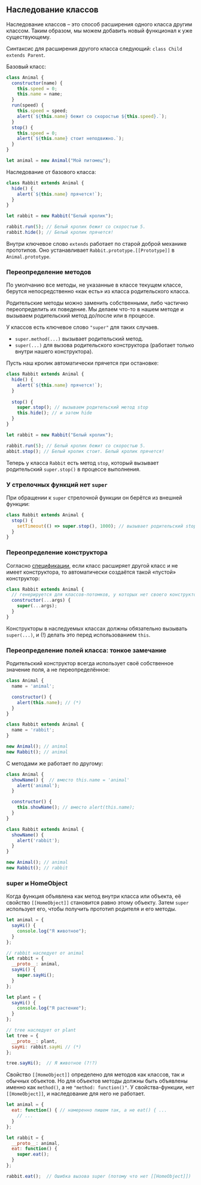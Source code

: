## Наследование классов



Наследование классов – это способ расширения одного класса другим классом. Таким образом, мы можем добавить новый функционал к уже существующему.

Синтаксис для расширения другого класса следующий: `class Child extends Parent`.

Базовый класс:

```javascript
class Animal {
  constructor(name) {
    this.speed = 0;
    this.name = name;
  }
  run(speed) {
    this.speed = speed;
    alert(`${this.name} бежит со скоростью ${this.speed}.`);
  }
  stop() {
    this.speed = 0;
    alert(`${this.name} стоит неподвижно.`);
  }
}

let animal = new Animal("Мой питомец");
```

Наследование от базового класса:

```javascript
class Rabbit extends Animal {
  hide() {
    alert(`${this.name} прячется!`);
  }
}

let rabbit = new Rabbit("Белый кролик");

rabbit.run(5); // Белый кролик бежит со скоростью 5.
rabbit.hide(); // Белый кролик прячется!
```

Внутри ключевое слово `extends` работает по старой доброй механике прототипов. Оно устанавливает `Rabbit.prototype.[[Prototype]]` в `Animal.prototype`.



### Переопределение методов

По умолчанию все методы, не указанные в классе текущем классе, берутся непосредственно «как есть» из класса родительского класса.

Родительские методы можно заменить собственными, либо частично переопределить их поведение. Мы делаем что-то в нашем методе и вызываем родительский метод до/после или в процессе.

У классов есть ключевое слово `"super"` для таких случаев.
- `super.method(...)` вызывает родительский метод.
- `super(...)` для вызова родительского конструктора (работает только внутри нашего конструктора).



Пусть наш кролик автоматически прячется при остановке:

```javascript
class Rabbit extends Animal {
  hide() {
    alert(`${this.name} прячется!`);
  }
  
  stop() {
    super.stop(); // вызываем родительский метод stop
    this.hide(); // и затем hide
  }
}

let rabbit = new Rabbit("Белый кролик");

rabbit.run(5); // Белый кролик бежит со скоростью 5.
abbit.stop(); // Белый кролик стоит. Белый кролик прячется!
```

Теперь у класса `Rabbit` есть метод `stop`, который вызывает родительский `super.stop()` в процессе выполнения.



### **У стрелочных функций нет** `super`

При обращении к `super` стрелочной функции он берётся из внешней функции:

```javascript
class Rabbit extends Animal {
  stop() {
    setTimeout(() => super.stop(), 1000); // вызывает родительский stop после 1 секунды
  }
}
```



### Переопределение конструктора

Согласно [спецификации](https://tc39.github.io/ecma262/#sec-runtime-semantics-classdefinitionevaluation), если класс расширяет другой класс и не имеет конструктора, то автоматически создаётся такой «пустой» конструктор:

```javascript
class Rabbit extends Animal {
  // генерируется для классов-потомков, у которых нет своего конструктора
  constructor(...args) {
    super(...args);
  }
}
```

Конструкторы в наследуемых классах должны обязательно вызывать `super(...)`, и (!) делать это перед использованием `this`.



### Переопределение полей класса: тонкое замечание

Родительский конструктор всегда использует своё собственное значение поля, а не переопределённое:

```javascript
class Animal {
  name = 'animal';

  constructor() {
    alert(this.name); // (*)
  }
}

class Rabbit extends Animal {
  name = 'rabbit';
}

new Animal(); // animal
new Rabbit(); // animal
```

С методами же работает по другому:

```javascript
class Animal {
  showName() {  // вместо this.name = 'animal'
    alert('animal');
  }

  constructor() {
    this.showName(); // вместо alert(this.name);
  }
}

class Rabbit extends Animal {
  showName() {
    alert('rabbit');
  }
}

new Animal(); // animal
new Rabbit(); // rabbit
```





### super и HomeObject 

Когда функция объявлена как метод внутри класса или объекта, её свойство `[[HomeObject]]` становится равно этому объекту. Затем `super` использует его, чтобы получить прототип родителя и его методы.

```javascript
let animal = {
  sayHi() {
    console.log("Я животное");
  }
};

// rabbit наследует от animal
let rabbit = {
  __proto__: animal,
  sayHi() {
    super.sayHi();
  }
};

let plant = {
  sayHi() {
    console.log("Я растение");
  }
};

// tree наследует от plant
let tree = {
  __proto__: plant,
  sayHi: rabbit.sayHi // (*)
};

tree.sayHi();  // Я животное (?!?)
```

Свойство `[[HomeObject]]` определено для методов как классов, так и обычных объектов. Но для объектов методы должны быть объявлены именно как `method()`, а не `"method: function()"`. У свойства-функции, нет `[[HomeObject]]`, и наследование для него не работает.

```javascript
let animal = {
  eat: function() { // намеренно пишем так, а не eat() { ...
    // ...
  }
};

let rabbit = {
  __proto__: animal,
  eat: function() {
    super.eat();
  }
};

rabbit.eat();  // Ошибка вызова super (потому что нет [[HomeObject]])
```

